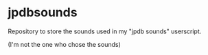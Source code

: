 # jpdbsounds

Repository to store the sounds used in my "jpdb sounds" userscript.

(I'm not the one who chose the sounds)

